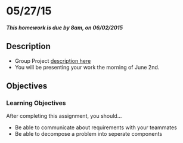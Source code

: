 # 05/27/15 

___This homework is due by 8am, on 06/02/2015___

## Description

- Group Project [description here](https://github.com/tiy-atl-js-q2-2015/Restaurant)
- You will be presenting your work the morning of June 2nd.

## Objectives

### Learning Objectives

After completing this assignment, you should…

* Be able to communicate about requirements with your teammates
* Be able to decompose a problem into seperate components
